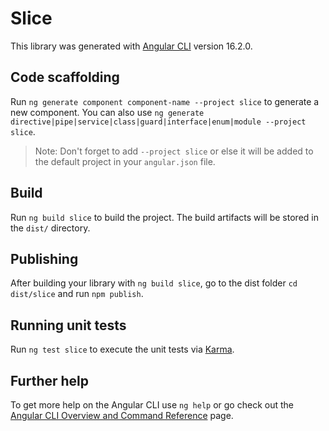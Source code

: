 # Slice

This library was generated with [Angular CLI](https://github.com/angular/angular-cli) version 16.2.0.

## Code scaffolding

Run `ng generate component component-name --project slice` to generate a new component. You can also use `ng generate directive|pipe|service|class|guard|interface|enum|module --project slice`.
> Note: Don't forget to add `--project slice` or else it will be added to the default project in your `angular.json` file. 

## Build

Run `ng build slice` to build the project. The build artifacts will be stored in the `dist/` directory.

## Publishing

After building your library with `ng build slice`, go to the dist folder `cd dist/slice` and run `npm publish`.

## Running unit tests

Run `ng test slice` to execute the unit tests via [Karma](https://karma-runner.github.io).

## Further help

To get more help on the Angular CLI use `ng help` or go check out the [Angular CLI Overview and Command Reference](https://angular.io/cli) page.
